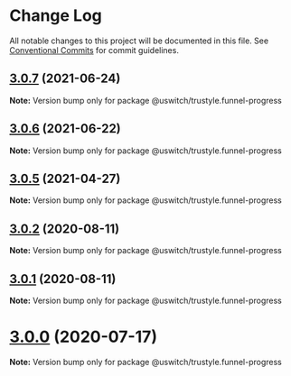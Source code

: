 # Change Log

All notable changes to this project will be documented in this file.
See [Conventional Commits](https://conventionalcommits.org) for commit guidelines.

## [3.0.7](https://github.com/uswitch/trustyle/compare/@uswitch/trustyle.funnel-progress@3.0.6...@uswitch/trustyle.funnel-progress@3.0.7) (2021-06-24)

**Note:** Version bump only for package @uswitch/trustyle.funnel-progress





## [3.0.6](https://github.com/uswitch/trustyle/compare/@uswitch/trustyle.funnel-progress@3.0.5...@uswitch/trustyle.funnel-progress@3.0.6) (2021-06-22)

**Note:** Version bump only for package @uswitch/trustyle.funnel-progress





## [3.0.5](https://github.com/uswitch/trustyle/compare/@uswitch/trustyle.funnel-progress@3.0.4...@uswitch/trustyle.funnel-progress@3.0.5) (2021-04-27)

**Note:** Version bump only for package @uswitch/trustyle.funnel-progress





## [3.0.2](https://github.com/uswitch/trustyle/compare/@uswitch/trustyle.funnel-progress@3.0.1...@uswitch/trustyle.funnel-progress@3.0.2) (2020-08-11)

**Note:** Version bump only for package @uswitch/trustyle.funnel-progress





## [3.0.1](https://github.com/uswitch/trustyle/compare/@uswitch/trustyle.funnel-progress@3.0.0...@uswitch/trustyle.funnel-progress@3.0.1) (2020-08-11)

**Note:** Version bump only for package @uswitch/trustyle.funnel-progress





# [3.0.0](https://github.com/uswitch/trustyle/compare/@uswitch/trustyle.funnel-progress@2.0.2...@uswitch/trustyle.funnel-progress@3.0.0) (2020-07-17)

**Note:** Version bump only for package @uswitch/trustyle.funnel-progress
